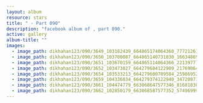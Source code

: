 ```yaml
---
layout: album
resource: stars
title: " - Part 090"
description: "facebook album of , part 090."
active: gallery
album-title: ""
images:
  - image_path: dikhahan123/090/3649_103182439_664865174064360_7772126137057449182_n.jpg
  - image_path: dikhahan123/090/3650_103700087_664865140731030_1663486958071869471_n.jpg
  - image_path: dikhahan123/090/3651_103670159_664865114064366_2213977735826907102_n.jpg
  - image_path: dikhahan123/090/3652_103473827_664279684122909_2176906408017128795_n.jpg
  - image_path: dikhahan123/090/3654_103533213_664279600789584_2598695210676865795_n.jpg
  - image_path: dikhahan123/090/3659_104336834_664279374122940_3472087393303912369_n.jpg
  - image_path: dikhahan123/090/3661_104474779_663068647577346_8168183064254037748_n.jpg
  - image_path: dikhahan123/090/3662_102850179_663068587577352_5749699988391208158_n.jpg
---
```

